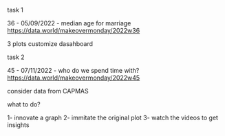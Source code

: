 task 1 

36 - 05/09/2022 - median age for marriage 
https://data.world/makeovermonday/2022w36


3 plots 
customize dasahboard 

task 2 

45 - 07/11/2022 - who do we spend time with? 
https://data.world/makeovermonday/2022w45 


consider data from CAPMAS


what to do? 

1- innovate a graph 
2- immitate the original plot 
3- watch the videos to get insights 


